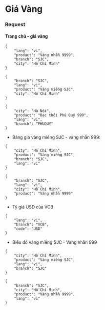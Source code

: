 #  Giá Vàng


### Request

#### Trang chủ - giá vàng
```
{
    "lang": "vi",
    "product": "Vàng nhẫn 9999",
    "branch": "SJC",
    "city": "Hồ Chí Minh"
}
```

```
{
    "branch": "SJC",
    "lang": "vi",
    "product": "Vàng miếng SJC",
    "city": "Hồ Chí Minh"
}
```

```
{
    "city": "Hà Nội",
    "product": "Bạc thỏi Phú Quý 999",
    "lang": "vi",
    "branch": "PHUQUY"
}
```

- Bảng giá vàng miếng SJC - vàng nhẫn 999:
```
{
    "city": "Hồ Chí Minh",
    "product": "Vàng miếng SJC",
    "branch": "SJC",
    "lang": "vi"
}
```
```
{
    "branch": "SJC",
    "lang": "vi",
    "city": "Hồ Chí Minh",
    "product": "Vàng nhẫn 9999"
}
```

- Tỷ giá USD của VCB
```
{
    "lang": "vi",
    "branch": "VCB",
    "code": "USD"
}
```

- Biểu đồ vàng miếng SJC - Vàng nhẫn 999
```
{
    "city": "Hồ Chí Minh",
    "product": "Vàng miếng SJC",
    "lang": "vi",
    "branch": "SJC"
}
```
```
{
    "branch": "SJC",
    "city": "Hồ Chí Minh",
    "product": "Vàng nhẫn 9999",
    "lang": "vi"
}
```
